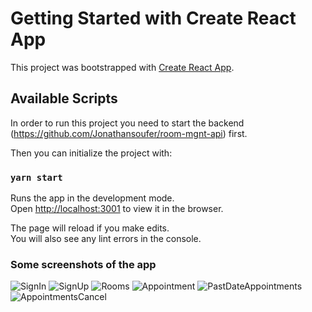 # Getting Started with Create React App

This project was bootstrapped with [Create React App](https://github.com/facebook/create-react-app).

## Available Scripts

In order to run this project you need to start the backend (https://github.com/Jonathansoufer/room-mgnt-api) first.

Then you can initialize the project with:

### `yarn start`

Runs the app in the development mode.\
Open [http://localhost:3001](http://localhost:3001) to view it in the browser.

The page will reload if you make edits.\
You will also see any lint errors in the console.

### Some screenshots of the app

![SignIn](./src/assets/signIn.png "SignIn")
![SignUp](./src/assets/signUp.png "SignUp")
![Rooms](./src/assets/rooms.png "Rooms")
![Appointment](./src/assets/issueAppointment.png "Appointment")
![PastDateAppointments](./src/assets/pastDateAppointments.png "Past Date Appointments")
![AppointmentsCancel](./src/assets/appointmentsCancel.png "Appointments Cancel")
